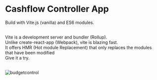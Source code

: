<h1>Cashflow Controller App</h1>

Build with Vite.js (vanilla) and ES6 modules.<br><br>

Vite is a development server and bundler (Rollup).<br>
Unlike create-react-app (Webpack), vite is blazing fast.<br>
It offers HMR (Hot module Replacement) that only replaces the modules that have been modified<br>
Give it a try.<br><br>

![budgetcontrol](https://user-images.githubusercontent.com/38325801/216633509-60cc8fb1-161e-4ae9-a367-919119359405.png)<br><br>